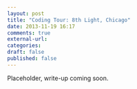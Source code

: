 ```yaml
---
layout: post
title: "Coding Tour: 8th Light, Chicago"
date: 2013-11-19 16:17
comments: true
external-url:
categories:
draft: false
published: false
---
```

Placeholder, write-up coming soon.
